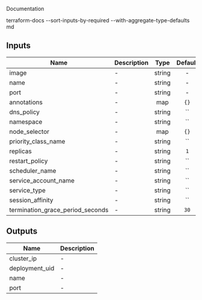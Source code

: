 Documentation

terraform-docs --sort-inputs-by-required --with-aggregate-type-defaults md


## Inputs

| Name | Description | Type | Default | Required |
|------|-------------|:----:|:-----:|:-----:|
| image | - | string | - | yes |
| name | - | string | - | yes |
| port | - | string | - | yes |
| annotations | - | map | `{}` | no |
| dns\_policy | - | string | `` | no |
| namespace | - | string | `` | no |
| node\_selector | - | map | `{}` | no |
| priority\_class\_name | - | string | `` | no |
| replicas | - | string | `1` | no |
| restart\_policy | - | string | `` | no |
| scheduler\_name | - | string | `` | no |
| service\_account\_name | - | string | `` | no |
| service\_type | - | string | `` | no |
| session\_affinity | - | string | `` | no |
| termination\_grace\_period\_seconds | - | string | `30` | no |

## Outputs

| Name | Description |
|------|-------------|
| cluster\_ip | - |
| deployment\_uid | - |
| name | - |
| port | - |

